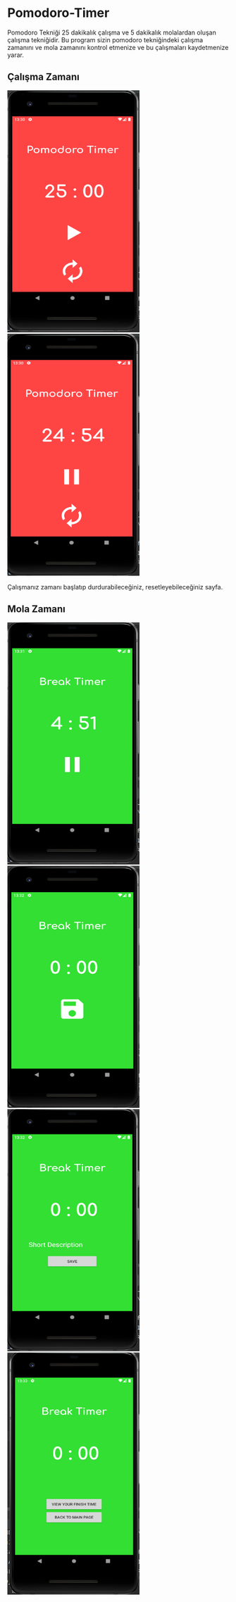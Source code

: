 # Pomodoro-Timer

Pomodoro Tekniği 25 dakikalık çalışma ve 5 dakikalık molalardan oluşan çalışma tekniğidir. Bu program sizin pomodoro tekniğindeki çalışma zamanını ve mola zamanını kontrol 
etmenize ve bu çalışmaları kaydetmenize yarar.

## Çalışma Zamanı
<img src="readme-images/1.PNG" width="300" height="550"> <img src="readme-images/2.PNG" width="300" height="550">

Çalışmanız zamanı başlatıp durdurabileceğiniz, resetleyebileceğiniz sayfa.

## Mola Zamanı
<img src="readme-images/3.PNG" width="300" height="550"> <img src="readme-images/4.PNG" width="300" height="550"><img src="readme-images/5.PNG" width="300" height="550"><img src="readme-images/6.PNG" width="300" height="550"> 
